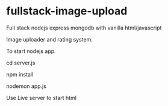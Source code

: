 # fullstack-image-upload

Full stack nodejs express mongodb with vanilla html/javascript

Image uploader and rating system.

To start nodejs app.

cd server.js

npm install

nodemon app.js

Use Live server to start html

